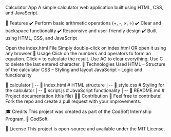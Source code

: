 Calculator App
A simple calculator web application built using HTML, CSS, and JavaScript. 

📌 Features
✔️ Perform basic arithmetic operations (+, -, ×, ÷)
✔️ Clear and backspace functionality
✔️ Responsive and user-friendly design
✔️ Built using HTML, CSS, and JavaScript


Open the index.html File
Simply double-click on index.html
OR open it using any browser
📜 Usage
Click on the numbers and operators to form an equation.
Click = to calculate the result.
Use AC to clear everything.
Use C to delete the last entered character.
📝 Technologies Used
HTML – Structure of the calculator
CSS – Styling and layout
JavaScript – Logic and functionality

📁 calculator
│-- 📜 index.html   # HTML structure
│-- 🎨 style.css    # Styling for the calculator
│-- 🔢 script.js    # JavaScript functionality
│-- 📜 README.md    # Project documentation (this file)
👨‍💻 Contribution
🔹 Feel free to contribute! Fork the repo and create a pull request with your improvements.

🎓 Credits
This project was created as part of the CodSoft Internship Program.
🔗 CodSoft

📜 License
This project is open-source and available under the MIT License.
